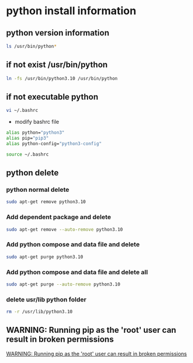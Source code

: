 # python install information

## python version information

```sh
ls /usr/bin/python*
```

## if not exist /usr/bin/python

```sh
ln -fs /usr/bin/python3.10 /usr/bin/python
```

## if not executable python

```sh
vi ~/.bashrc
```

- modify bashrc file

```sh
alias python="python3"
alias pip="pip3"
alias python-config="python3-config"
```

```sh
source ~/.bashrc
```

## python delete

### python normal delete

```sh
sudo apt-get remove python3.10
```

### Add dependent package and delete

```sh
sudo apt-get remove --auto-remove python3.10
```

### Add python compose and data file and delete

```sh
sudo apt-get purge python3.10
```

### Add python compose and data file and delete all

```sh
sudo apt-get purge --auto-remove python3.10
```

### delete usr/lib python folder

```sh
rm -r /usr/lib/python3.10
```

## WARNING: Running pip as the 'root' user can result in broken permissions

[WARNING: Running pip as the 'root' user can result in broken permissions](https://bobbyhadz.com/blog/python-warning-running-pip-as-the-root-user-can-result-in-broken-permissions)
